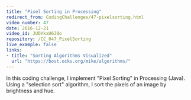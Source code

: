 ```yaml
---
title: "Pixel Sorting in Processing"
redirect_from: CodingChallenges/47-pixelsorting.html
video_number: 47
date: 2016-12-21
video_id: JUDYkxU6J0o
repository: /CC_047_PixelSorting
live_example: false
links:
- title: "Sorting Algorithms Visualized"
  url: "https://bost.ocks.org/mike/algorithms/"
---
```


In this coding challenge, I implement "Pixel Sorting" in Processing (Java). Using a "selection sort" algorithm, I sort the pixels of an image by brightness and hue.
